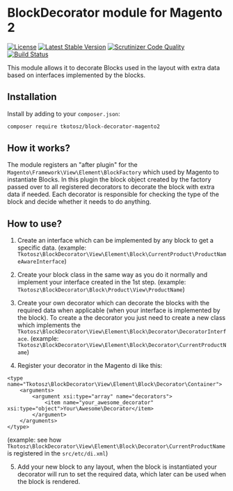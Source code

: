 BlockDecorator module for Magento 2
=========================
[![License](https://poser.pugx.org/tkotosz/block-decorator-magento2/license)](https://packagist.org/packages/tkotosz/block-decorator-magento2)
[![Latest Stable Version](https://poser.pugx.org/tkotosz/block-decorator-magento2/version)](https://packagist.org/packages/tkotosz/block-decorator-magento2)
[![Scrutinizer Code Quality](https://scrutinizer-ci.com/g/tkotosz/block-decorator-magento2/badges/quality-score.png?b=master)](https://scrutinizer-ci.com/g/tkotosz/block-decorator-magento2/?branch=master)
[![Build Status](https://scrutinizer-ci.com/g/tkotosz/block-decorator-magento2/badges/build.png?b=master)](https://scrutinizer-ci.com/g/tkotosz/block-decorator-magento2/build-status/master)

This module allows it to decorate Blocks used in the layout with extra data based on interfaces implemented by the blocks.

Installation
------------

Install by adding to your `composer.json`:

```bash
composer require tkotosz/block-decorator-magento2
```

How it works?
------------
The module registers an "after plugin" for the `Magento\Framework\View\Element\BlockFactory` which used by Magento to instantiate Blocks. In this plugin the block object created by the factory passed over to all registered decorators to decorate the block with extra data if needed. Each decorator is responsible for checking the type of the block and decide whether it needs to do anything.

How to use?
------------
1. Create an interface which can be implemented by any block to get a specific data. (example: `Tkotosz\BlockDecorator\View\Element\Block\CurrentProduct\ProductNameAwareInterface`)

2. Create your block class in the same way as you do it normally and implement your interface created in the 1st step. (example: `Tkotosz\BlockDecorator\Block\Product\View\ProductName`)

3. Create your own decorator which can decorate the blocks with the required data when applicable (when your interface is implemented by the block). To create a the decorator you just need to create a new class which implements the `Tkotosz\BlockDecorator\View\Element\Block\Decorator\DecoratorInterface`. (example: `Tkotosz\BlockDecorator\View\Element\Block\Decorator\CurrentProductName`)

4. Register your decorator in the Magento di like this:
```
<type name="Tkotosz\BlockDecorator\View\Element\Block\Decorator\Container">
    <arguments>
        <argument xsi:type="array" name="decorators">
            <item name="your_awesome_decorator" xsi:type="object">Your\Awesome\Decorator</item>
        </argument>
    </arguments>
</type>
```
(example: see how `Tkotosz\BlockDecorator\View\Element\Block\Decorator\CurrentProductName` is registered in the `src/etc/di.xml`)

5. Add your new block to any layout, when the block is instantiated your decorator will run to set the required data, which later can be used when the block is rendered. 
